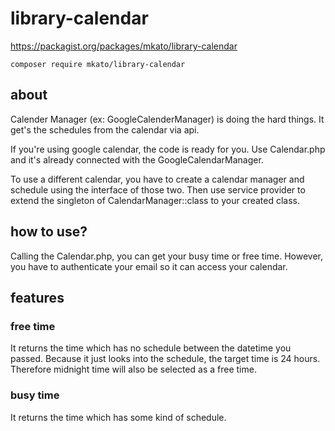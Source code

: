 # library-calendar
https://packagist.org/packages/mkato/library-calendar

```
composer require mkato/library-calendar 
```
## about
Calender Manager (ex: GoogleCalenderManager) is doing the hard things.
It get's the schedules from the calendar via api.

If you're using google calendar, the code is ready for you.
Use Calendar.php and it's already connected with the GoogleCalendarManager.

To use a different calendar, you have to create a calendar manager and schedule using the interface of those two.
Then use service provider to extend the singleton of CalendarManager::class to your created class.   

## how to use?
Calling the Calendar.php, you can get your busy time or free time.
However, you have to authenticate your email so it can access your calendar.

## features

### free time
It returns the time which has no schedule between the datetime you passed.
Because it just looks into the schedule, the target time is 24 hours. Therefore midnight time will also be selected as a free time.

### busy time
It returns the time which has some kind of schedule.

